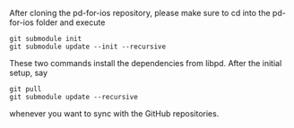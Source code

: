 
After cloning the pd-for-ios repository, please make sure to cd into the
pd-for-ios folder and execute

    git submodule init
	git submodule update --init --recursive

These two commands install the dependencies from libpd.  After the initial
setup, say

    git pull
	git submodule update --recursive

whenever you want to sync with the GitHub repositories.
